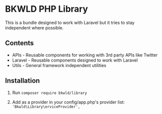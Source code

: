 # BKWLD PHP Library

This is a bundle designed to work with Laravel but it tries to stay independent where possible.


## Contents

* APIs - Reusable components for working with 3rd party APIs like Twitter
* Laravel - Reusable components designed to work with Laravel
* Utils - General framework independent utilities


## Installation

1. Run `composer require bkwld/library`

2. Add as a provider in your config/app.php's provider list: `'Bkwld\Library\erviceProvider',`
